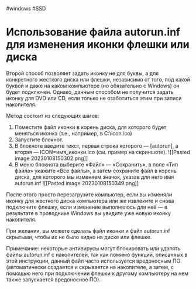 #windows #SSD 

# Использование файла autorun.inf для изменения иконки флешки или диска

Второй способ позволяет задать иконку не для буквы, а для конкретного жесткого диска или флешки, независимо от того, под какой буквой и даже на каком компьютере (но обязательно с Windows) он будет подключен. Однако, данным способом не получится задать иконку для DVD или CD, если только не озаботиться этим при записи накопителя.

Метод состоит из следующих шагов:

1.  Поместите файл иконки в корень диска, для которого будет меняться иконка (т.е., например, в C:\icon.ico)
2.  Запустите блокнот.
3.  В блокноте введите текст, первая строка которого — [autorun], а вторая — ICON=имя_иконки.ico (см. пример на скриншоте).
![[Pasted image 20230108150302.png]]
4. В меню блокнота выберите «Файл» — «Сохранить», в поле «Тип файла» укажите «Все файлы», а затем сохраните файл в корень диска, для которого мы изменяем значок, указав для него имя autorun.inf
![[Pasted image 20230108150349.png]]

После этого просто перезагрузите компьютер, если вы изменяли иконку для жесткого диска компьютера или же извлеките и снова подключите флешку, если изменение выполнялось для неё — в результате в проводнике Windows вы увидите уже новую иконку накопителя.

При желании, вы можете сделать файл иконки и файл autorun.inf скрытыми, чтобы их не было видно на диске или флешке.

Примечание: некоторые антивирусы могут блокировать или удалять файлы autorun.inf с накопителей, так как помимо функций, описанных в этой инструкции, данный файл часто используется вредоносным ПО (автоматически создается и скрывается на накопителе, а затем, с помощью него при подключении флешки к другому компьютеру на нем также запускается вредоносное ПО).